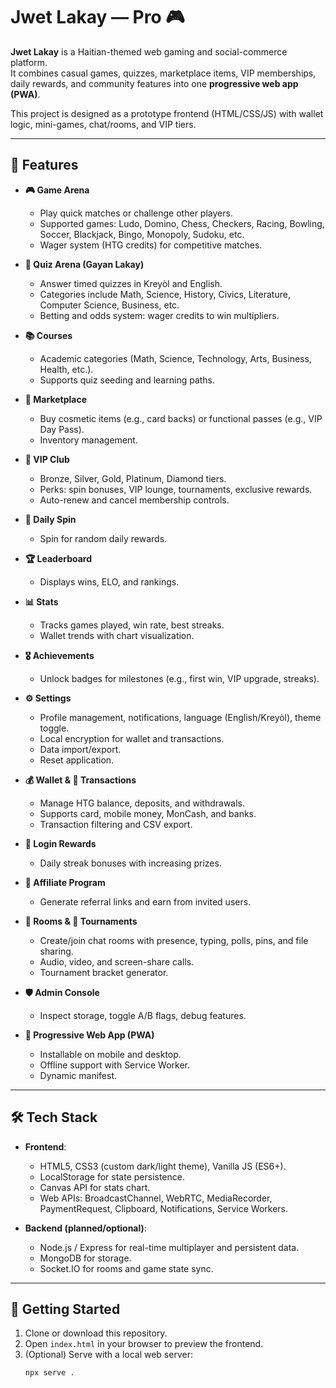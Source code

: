# Jwet Lakay — Pro 🎮

**Jwet Lakay** is a Haitian-themed web gaming and social-commerce platform.  
It combines casual games, quizzes, marketplace items, VIP memberships, daily rewards, and community features into one **progressive web app (PWA)**.

This project is designed as a prototype frontend (HTML/CSS/JS) with wallet logic, mini-games, chat/rooms, and VIP tiers.

---

## 🌟 Features

- **🎮 Game Arena**
  - Play quick matches or challenge other players.
  - Supported games: Ludo, Domino, Chess, Checkers, Racing, Bowling, Soccer, Blackjack, Bingo, Monopoly, Sudoku, etc.
  - Wager system (HTG credits) for competitive matches.

- **🧠 Quiz Arena (Gayan Lakay)**
  - Answer timed quizzes in Kreyòl and English.
  - Categories include Math, Science, History, Civics, Literature, Computer Science, Business, etc.
  - Betting and odds system: wager credits to win multipliers.

- **📚 Courses**
  - Academic categories (Math, Science, Technology, Arts, Business, Health, etc.).
  - Supports quiz seeding and learning paths.

- **🛒 Marketplace**
  - Buy cosmetic items (e.g., card backs) or functional passes (e.g., VIP Day Pass).
  - Inventory management.

- **💎 VIP Club**
  - Bronze, Silver, Gold, Platinum, Diamond tiers.
  - Perks: spin bonuses, VIP lounge, tournaments, exclusive rewards.
  - Auto-renew and cancel membership controls.

- **🎡 Daily Spin**
  - Spin for random daily rewards.

- **🏆 Leaderboard**
  - Displays wins, ELO, and rankings.

- **📊 Stats**
  - Tracks games played, win rate, best streaks.
  - Wallet trends with chart visualization.

- **🎖 Achievements**
  - Unlock badges for milestones (e.g., first win, VIP upgrade, streaks).

- **⚙️ Settings**
  - Profile management, notifications, language (English/Kreyòl), theme toggle.
  - Local encryption for wallet and transactions.
  - Data import/export.
  - Reset application.

- **💰 Wallet & 📑 Transactions**
  - Manage HTG balance, deposits, and withdrawals.
  - Supports card, mobile money, MonCash, and banks.
  - Transaction filtering and CSV export.

- **🎁 Login Rewards**
  - Daily streak bonuses with increasing prizes.

- **🤝 Affiliate Program**
  - Generate referral links and earn from invited users.

- **💬 Rooms & 🥇 Tournaments**
  - Create/join chat rooms with presence, typing, polls, pins, and file sharing.
  - Audio, video, and screen-share calls.
  - Tournament bracket generator.

- **🛡 Admin Console**
  - Inspect storage, toggle A/B flags, debug features.

- **📱 Progressive Web App (PWA)**
  - Installable on mobile and desktop.
  - Offline support with Service Worker.
  - Dynamic manifest.

---

## 🛠 Tech Stack

- **Frontend**:  
  - HTML5, CSS3 (custom dark/light theme), Vanilla JS (ES6+).
  - LocalStorage for state persistence.
  - Canvas API for stats chart.
  - Web APIs: BroadcastChannel, WebRTC, MediaRecorder, PaymentRequest, Clipboard, Notifications, Service Workers.

- **Backend (planned/optional)**:  
  - Node.js / Express for real-time multiplayer and persistent data.
  - MongoDB for storage.
  - Socket.IO for rooms and game state sync.

---

## 🚀 Getting Started

1. Clone or download this repository.
2. Open `index.html` in your browser to preview the frontend.
3. (Optional) Serve with a local web server:
   ```bash
   npx serve .
